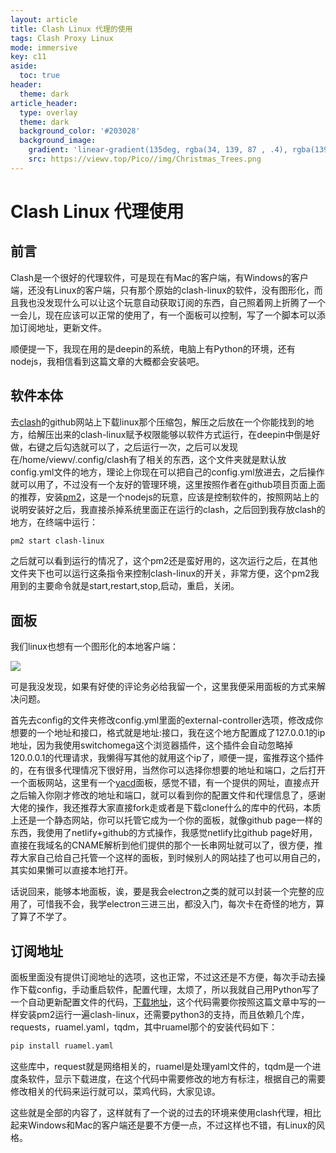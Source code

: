 ```yaml
---
layout: article
title: Clash Linux 代理的使用
tags: Clash Proxy Linux
mode: immersive
key: c11
aside:
  toc: true
header:
  theme: dark
article_header:
  type: overlay
  theme: dark
  background_color: '#203028'
  background_image:
    gradient: 'linear-gradient(135deg, rgba(34, 139, 87 , .4), rgba(139, 34, 139, .4))'
    src: https://viewv.top/Pico//img/Christmas_Trees.png
---
```


# Clash Linux 代理使用

## 前言

Clash是一个很好的代理软件，可是现在有Mac的客户端，有Windows的客户端，还没有Linux的客户端，只有那个原始的clash-linux的软件，没有图形化，而且我也没发现什么可以让这个玩意自动获取订阅的东西，自己照着网上折腾了一个一会儿，现在应该可以正常的使用了，有一个面板可以控制，写了一个脚本可以添加订阅地址，更新文件。

顺便提一下，我现在用的是deepin的系统，电脑上有Python的环境，还有nodejs，我相信看到这篇文章的大概都会安装吧。

## 软件本体

去[clash](https://github.com/Dreamacro/clash/releases)的github网站上下载linux那个压缩包，解压之后放在一个你能找到的地方，给解压出来的clash-linux赋予权限能够以软件方式运行，在deepin中倒是好做，右键之后勾选就可以了，之后运行一次，之后可以发现在/home/viewv/.config/clash有了相关的东西，这个文件夹就是默认放config.yml文件的地方，理论上你现在可以把自己的config.yml放进去，之后操作就可以用了，不过没有一个友好的管理环境，这里按照作者在github项目页面上面的推荐，安装[pm2](https://github.com/Unitech/pm2)，这是一个nodejs的玩意，应该是控制软件的，按照网站上的说明安装好之后，我直接杀掉系统里面正在运行的clash，之后回到我存放clash的地方，在终端中运行：

```bash
pm2 start clash-linux
```

之后就可以看到运行的情况了，这个pm2还是蛮好用的，这次运行之后，在其他文件夹下也可以运行这条指令来控制clash-linux的开关，非常方便，这个pm2我用到的主要命令就是start,restart,stop,启动，重启，关闭。

## 面板

我们linux也想有一个图形化的本地客户端：

![](https://i.loli.net/2019/02/25/5c73b170af1ec.jpg)

可是我没发现，如果有好使的评论务必给我留一个，这里我便采用面板的方式来解决问题。

首先去config的文件夹修改config.yml里面的external-controller选项，修改成你想要的一个地址和接口，格式就是地址:接口，我在这个地方配置成了127.0.0.1的ip地址，因为我使用switchomega这个浏览器插件，这个插件会自动忽略掉120.0.0.1的代理请求，我懒得写其他的就用这个ip了，顺便一提，蛮推荐这个插件的，在有很多代理情况下很好用，当然你可以选择你想要的地址和端口，之后打开一个面板网站，这里有一个[yacd](https://github.com/haishanh/yacd)面板，感觉不错，有一个提供的网址，直接点开之后输入你刚才修改的地址和端口，就可以看到你的配置文件和代理信息了，感谢大佬的操作，我还推荐大家直接fork走或者是下载clone什么的库中的代码，本质上还是一个静态网站，你可以托管它成为一个你的面板，就像github page一样的东西，我使用了netlify+github的方式操作，我感觉netlify比github page好用，直接在我域名的CNAME解析到他们提供的那个一长串网址就可以了，很方便，推荐大家自己给自己托管一个这样的面板，到时候别人的网站挂了也可以用自己的，其实如果懒可以直接本地打开。

话说回来，能够本地面板，诶，要是我会electron之类的就可以封装一个完整的应用了，可惜我不会，我学electron三进三出，都没入门，每次卡在奇怪的地方，算了算了不学了。

## 订阅地址

面板里面没有提供订阅地址的选项，这也正常，不过这还是不方便，每次手动去操作下载config，手动重启软件，配置代理，太烦了，所以我就自己用Python写了一个自动更新配置文件的代码，[下载地址](https://www.jianguoyun.com/p/Df6xCF0QivupBxiQkJsB)，这个代码需要你按照这篇文章中写的一样安装pm2运行一遍clash-linux，还需要python3的支持，而且依赖几个库，requests，ruamel.yaml，tqdm，其中ruamel那个的安装代码如下：

```bash
pip install ruamel.yaml
```

这些库中，request就是网络相关的，ruamel是处理yaml文件的，tqdm是一个进度条软件，显示下载进度，在这个代码中需要修改的地方有标注，根据自己的需要修改相关的代码来运行就可以，菜鸡代码，大家见谅。

这些就是全部的内容了，这样就有了一个说的过去的环境来使用clash代理，相比起来Windows和Mac的客户端还是要不方便一点，不过这样也不错，有Linux的风格。
